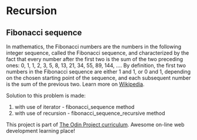 # Recursion

## Fibonacci sequence

In mathematics, the Fibonacci numbers are the numbers in the following integer sequence, called the Fibonacci sequence, and characterized by the fact that every number after the first two is the sum of the two preceding ones:
0, 1, 1, 2, 3, 5, 8, 13, 21, 34, 55, 89, 144, ....
By definition, the first two numbers in the Fibonacci sequence are either 1 and 1, or 0 and 1, depending on the chosen starting point of the sequence, and each subsequent number is the sum of the previous two.
Learn more on [Wikipedia](https://en.wikipedia.org/wiki/Fibonacci_number).

Solution to this problem is made:
1. with use of iterator - fibonacci_sequence method
2. with use of recursion - fibonacci_sequence_recursive method

This project is part of [The Odin Project curriculum](https://www.theodinproject.com/). 
Awesome on-line web development learning place!